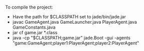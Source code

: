 To compile the project:

- Have the path for $CLASSPATH set to jade/bin/jade.jar
- javac GameAgent.java GameLauncher.java PlayerAgent.java GameConstants.java
- jar cf game.jar \*.class
- java -cp "$CLASSPATH;game.jar" jade.Boot -gui -agents "game:GameAgent;player1:PlayerAgent;player2:PlayerAgent"
